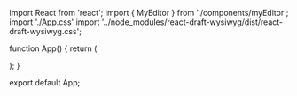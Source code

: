 import React from 'react';
import { MyEditor } from './components/myEditor';
import './App.css'
import '../node_modules/react-draft-wysiwyg/dist/react-draft-wysiwyg.css';

function App() {
  return (
    <div className="app">
      <MyEditor />
    </div>
  );
}

export default App;
